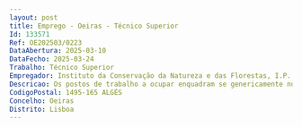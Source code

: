 ```yaml
--- 
layout: post
title: Emprego - Oeiras - Técnico Superior
Id: 133571
Ref: OE202503/0223
DataAbertura: 2025-03-10
DataFecho: 2025-03-24
Trabalho: Técnico Superior
Empregador: Instituto da Conservação da Natureza e das Florestas, I.P.
Descricao: Os postos de trabalho a ocupar enquadram se genericamente no anexo a que se refere o n.º 2 do artigo 88.º da LTFP, ao qual corresponde o grau 3 de complexidade funcional, da carreira e categoria de Técnico Superior, designadamente REF A   Controlo e apuramento da receita do Viveiro Florestal de Valverde  Controlo de stoks de plantas do Viveiro Florestal de Valverde  Assegurar a recolha, análise e sistematização da informação relativa ao QUAR e Plano de atividades da DRCNF Alentejo  Apoio na gestão de recursos humanos.REF B   Assegurar a gestão de protocolos  Controlo dos contratos de arrendamento rural  Controlo e apuramento de receita  Assegurar a recolha, análise e sistematização da informação relativa ao QUAR e Plano de atividades da DRCNF AlentejoREF C   Acompanhamento dos processos de elaboração, revisão e alteração de instrumentos de gestão territorial,  Participação nas conferências decisórias dos pedidos de regularização dos estabelecimentos industriais, das explorações pecuárias, das explorações de pedreiras e das explorações onde se realizam operações de gestão de resíduos,  Análise e preparação dos pareceres solicitados no âmbito do Regime Jurídico da Urbanização e Edificação,   Acompanhamento dos planos e programas de Avaliação Ambiental Estratégica, na preparação dos pareceres solicitados no âmbito da avaliação ambiental  Colaboração na elaboração, revisão e alteração dos Programas Especiais das Áreas Protegidas.REF D   Instruir os processos relativos a espécies protegidas, nomeadamente sobreiro e azinheira, no âmbito da aplicação do Regime de Proteção destas espécies   Assegurar a implementação das ações de prospeção e monitorização de agentes bióticos nocivos previstas nos diversos planos de ação, controlo e contingência   Acompanhar a implementação das medidas de proteção fitossanitária dirigidas ao controlo e erradicação de agentes bióticos nocivos   Assegurar a realização de vistorias no âmbito da avaliação e reavaliação do material de base inscrito no Registo Nacional de Materiais de Base e apoio à colheita de sementes e outros materiais florestais de reprodução   Apoiar os produtores na gestão sustentável da floresta e demais espaços florestais   Assegurar a recolha, análise e sistematização da informação relativa à proteção de espécies florestais protegidas (sobreiro e azinheira).REF E   Apoiar na implementação das políticas da caça e proceder à criação, atualização e gestão dos registos de caçadores, bem como promover a realização de exames de carta de caçador   Instrução de procedimentos associados à criação, renovação e alteração de zonas de caça, criação de Direito à Não Caça, Aparcamentos de gado, campos de trino e as demais figuras de ordenamento cinegético, bem como monitorizar e verificar o cumprimento das respetivas decisões   Acompanhamento do funcionamento de zonas de caça municipal   Assegurar a gestão e atualização dos registos dos caçadores   Promover a monitorização dos recursos cinegéticos no que se refere à sua pureza genética   Acompanhar a gestão das zonas de caça nacional, bem como os equipamentos e instalações cinegéticas da responsabilidade do ICNF, I. P.   Instrução de procedimentos relativos a prejuízos causados por espécies cinegéticas, no âmbito do quadro normativo em vigor   Acompanhar o planeamento da exploração dos recursos cinegéticos bem como a sua monitorização.REF F   Análise e instrução de processos no âmbito do regime jurídico aplicável ao ordenamento e à gestão sustentável dos recursos aquícolas e às atividades da pesca e da aquicultura em águas interiores   Acompanhar a gestão das zonas de pesca reservada em águas interiores, zonas de pesca profissional e concessões de pesca lúdica   Promover e colaborar na execução de estudos de caráter técnico científico relacionados com os recursos e ordenamento aquícola   Assegurar a recolha, análise e sistematização da informação relativa à pesca em águas interiores na região do Alentejo.
CodigoPostal: 1495-165 ALGÉS
Concelho: Oeiras
Distrito: Lisboa
--- 
```


